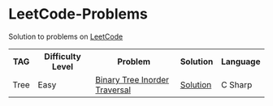 # LeetCode-Problems
<html>
 <head>
   <meta name="google-site-verification" content="51-SvI8HZUI-LZeTLCLZ2elSKK68KLwNvjjvbIdbtf4" />
 </head>
 <body>
 
Solution to problems on <a href="https://leetcode.com/problemset/all">LeetCode </a>

<table width="100%"> 
  <tr>
    <th>TAG</th>
    <th>Difficulty Level</th>
    <th>Problem</th>    
    <th>Solution</th>
    <th>Language</th>
  </tr>  
  <tr>
    <td>Tree</td>
    <td>Easy</td>
    <td><a href="https://leetcode.com/problems/binary-tree-inorder-traversal/">Binary Tree Inorder Traversal</a></td>
    <td><a href="https://leetcode.com/problems/binary-tree-inorder-traversal/submissions/">Solution</a></td>
    <td>C Sharp</td>
  </tr> 
</table>  
<body> 
<html> 
